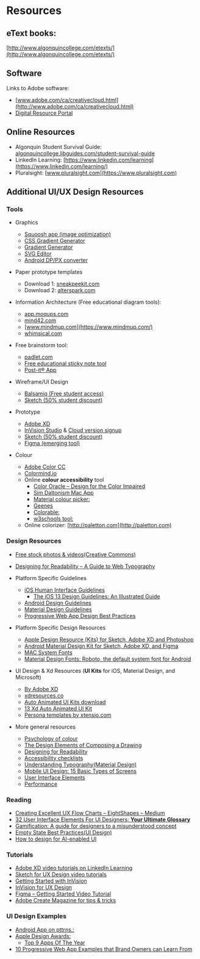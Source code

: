 # Resources

## eText books: 

[http://www.algonquincollege.com/etexts/](http://www.algonquincollege.com/etexts/)

## Software

Links to Adobe software:

- [www.adobe.com/ca/creativecloud.html](http://www.adobe.com/ca/creativecloud.html)
- [Digital Resource Portal](https://plato.algonquincollege.com/DigitalResources/Default.aspx)

## Online Resources

- Algonquin Student Survival Guide: [algonquincollege.libguides.com/student-survival-guide](http://algonquincollege.libguides.com/student-survival-guide)
- LinkedIn Learning: [https://www.linkedin.com/learning](https://www.linkedin.com/learning/)
- Pluralsight: [www.pluralsight.com](https://www.pluralsight.com)

## Additional UI/UX Design Resources

### Tools

- Graphics

  - [Squoosh app (image optimization)](https://squoosh.app/)
  - [CSS Gradient Generator](https://cssgradient.io/)
  - [Gradient Generator](https://briangrinstead.com/gradient/)
  - [SVG Editor](http://petercollingridge.appspot.com/svg-editor)
  - [Android DP/PX converter](http://labs.rampinteractive.co.uk/android_dp_px_calculator/)

- Paper prototype templates

  - Download 1: [sneakpeekit.com](https://sneakpeekit.com/)
  - Download 2: [alterspark.com](https://www.alterspark.com/wp-content/uploads/documents/alterspark-digital-psychology-wireframe-kit_letter-size_v103.pdf)

- Information Architecture (Free educational diagram tools):

  - [app.moqups.com](https://app.moqups.com)
  - [mind42.com](https://mind42.com)
  - [www.mindmup.com](https://www.mindmup.com/)
  - [whimsical.com](https://whimsical.com/)

- Free brainstorm tool:

  - [padlet.com](https://padlet.com/)
  - [Free educational sticky note tool](https://app.mural.co)
  - [Post-it® App](https://www.post-it.com/3M/en_US/post-it/ideas/app/)

- Wireframe/UI Design

  - [Balsamiq (Free student access)](https://balsamiq.com/givingback/free/)
  - [Sketch (50% student discount)](https://www.sketch.com)

- Prototype

  - [Adobe XD](https://www.adobe.com/ca/products/xd.html?promoid=PYPVQ3HN&mv=other)
  - [InVision Studio](https://www.invisionapp.com/studio) & [Cloud version signup](https://projects.invisionapp.com/d/signup)
  - [Sketch (50% student discount)](https://www.sketch.com)
  - [Figma (emerging tool)](https://www.figma.com/)

- Colour
  - [Adobe Color CC](https://color.adobe.com/create/color-wheel/)
  - [Colormind.io](http://colormind.io)
  - Online **colour accessibility** tool
    - [Color Oracle – Design for the Color Impaired](https://colororacle.org/)
    - [Sim Daltonism Mac App](https://apps.apple.com/us/app/sim-daltonism/id693112260?mt=12)
    - [Material colour picker:](https://material.io/tools/color/#!)
    - [Geenes](https://geenes.app/user-interface)
    - [Colorable:](https://colorable.jxnblk.com/ffffff/6b757b)
    - [w3schools tool:](https://www.w3schools.com/colors/colors_picker.asp)
  - Online colorizer: [http://paletton.com](http://paletton.com)

### Design Resources

- [Free stock photos & videos(Creative Commons)](https://www.pexels.com/)
- [Designing for Readability – A Guide to Web Typography](https://www.toptal.com/designers/typography/web-typography-infographic)

- Platform Specific Guidelines

  - [iOS Human Interface Guidelines](https://developer.apple.com/design/human-interface-guidelines/)
    - [The iOS 13 Design Guidelines: An Illustrated Guide](https://learnui.design/blog/ios-design-guidelines-templates.html)
  - [Android Design Guidelines](https://developer.android.com/design/)
  - [Material Design Guidelines](https://material.io/design)
  - [Progressive Web App Design Best Practices](https://codelabs.developers.google.com/codelabs/your-first-pwapp/#0)

- Platform Specific Design Resources

  - [Apple Design Resource (Kits) for Sketch, Adobe XD and Photoshop](https://developer.apple.com/design/resources/)
  - [Android Material Design Kit for Sketch, Adobe XD, and Figma](https://material.io/resources)
  - [MAC System Fonts](https://developer.apple.com/fonts/)
  - [Material Design Fonts: Roboto, the default system font for Android](https://material.io/design/typography/understanding-typography.html#system-fonts)

- UI Design & Xd Resources (**UI Kits** for iOS, Material Design, and Microsoft)

  - [By Adobe XD](https://www.adobe.com/ca/products/xd/resources.html)
  - [xdresources.co](https://xdresources.co)
  - [Auto Animated UI Kits download](http://download.adobe.com/pub/adobe/xd/ui-kits/xd-resources-auto-animate-ui.zip)
  - [13 Xd Auto Animated UI Kit](https://www.behance.net/gallery/73904763/Adobe-Xd-Auto-Animate-UI-kit)
  - [Persona templates by xtensio.com](https://xtensio.com)

- More general resources
  - [Psychology of colour](https://www.bcrpainting.com.au/bcrpainterblogs/2017/9/1/why-should-you-pay-attention-to-colour-psychology)
  - [The Design Elements of Composing a Drawing](https://www.dummies.com/art-center/performing-arts/drawing/the-design-elements-of-composing-a-drawing/)
  - [Designing for Readability](https://www.toptal.com/designers/typography/web-typography-infographic)
  - [Accessibility checklists](https://learn-the-web.algonquindesign.ca/topics/accessibility-checklist/)
  - [Understanding Typography(Material Design)](https://material.io/design/typography/understanding-typography.html#type-properties)
  - [Mobile UI Design: 15 Basic Types of Screens](https://blog.tubikstudio.com/mobile-ui-design-15-basic-types-of-screens/)
  - [User Interface Elements](https://www.usability.gov/how-to-and-tools/methods/user-interface-elements.html)
  - [Performance](https://learn-the-web.algonquindesign.ca/topics/performance/)

### Reading 

- [Creating Excellent UX Flow Charts – EightShapes – Medium](https://medium.com/eightshapes-llc/creating-excellent-ux-flow-charts-df6f1e46e524)
- [32 User Interface Elements For UI Designers: **Your Ultimate Glossary**](https://careerfoundry.com/en/blog/ui-design/ui-element-glossary/)
- [Gamification: A guide for designers to a misunderstood concept](https://uxdesign.cc/gamification-aguide-for-designers-to-a-misunderstood-concept-4de5bef0c5d9)
- [Empty State Best Practices(UI Design)](https://www.justinmind.com/blog/everything-you-need-to-know-about-empty-state-design/)
- [How to design for AI-enabled UI](https://blog.prototypr.io/how-to-design-for-ai-enabled-ui-77e144e99126)

### Tutorials

- [Adobe XD video tutorials on LinkedIn Learning](https://www.linkedin.com/learning/adobe-xd-essential-training-design-3)
- [Sketch for UX Design video tutorials](https://www.linkedin.com/learning/sketch-for-ux-design-2)
- [Getting Started with InVision](https://support.invisionapp.com/hc/en-us/categories/360001714711)
- [InVision for UX Design](https://www.linkedin.com/learning/invision-for-ux-design/welcome)
- [Figma – Getting Started Video Tutorial](http://bit.ly/2pYDyhk)
- [Adobe Create Magazine for tips & tricks](https://create.adobe.com/)

### UI Design Examples

- [Android App on pttrns.:](https://pttrns.com/android-patterns)
- [Apple Design Awards:](https://developer.apple.com/design/awards/)
  - [Top 9 Apps Of The Year](https://www.mobileappdaily.com/apple-design-awards)
- [10 Progressive Web App Examples that Brand Owners can Learn From](https://www.iflexion.com/blog/pwa-examples)
